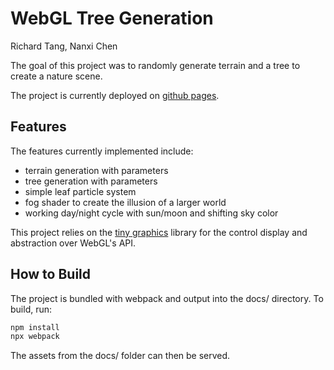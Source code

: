 # WebGL Tree Generation

Richard Tang, Nanxi Chen

The goal of this project was to randomly generate terrain and a tree to create a nature scene. 

The project is currently deployed on [github pages](https://rtspw.github.io/WebGL-Tree-Generation/).

## Features

The features currently implemented include:
- terrain generation with parameters
- tree generation with parameters
- simple leaf particle system
- fog shader to create the illusion of a larger world
- working day/night cycle with sun/moon and shifting sky color 

This project relies on the [tiny graphics](https://github.com/encyclopedia-of-code/tiny-graphics-js) library for the control display and abstraction over WebGL's API.

## How to Build

The project is bundled with webpack and output into the docs/ directory. 
To build, run:

```bash
npm install
npx webpack
```

The assets from the docs/ folder can then be served.
